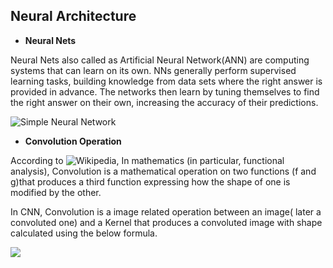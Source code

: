 ## Neural Architecture

* **Neural Nets**

Neural Nets also called as Artificial Neural Network(ANN) are computing systems that can learn on its own. NNs generally perform supervised learning tasks, building knowledge from data sets where the right answer is provided in advance. The networks then learn by tuning themselves to find the right answer on their own, increasing the accuracy of their predictions.

![Simple Neural Network](https://miro.medium.com/max/1063/0*u-AnjlGU9IxM5_Ju.png)


* **Convolution Operation**

According to ![Wikipedia](https://en.wikipedia.org/wiki/Convolution), In mathematics (in particular, functional analysis), Convolution is a mathematical operation on two functions (f and g)that produces a third function expressing how the shape of one is modified by the other.

In CNN, Convolution is a image related operation between an image( later a convoluted one) and a Kernel that produces a convoluted image with shape calculated using the below formula.

![](https://miro.medium.com/max/660/0*_r70kZaBlXSyZzz5.)
